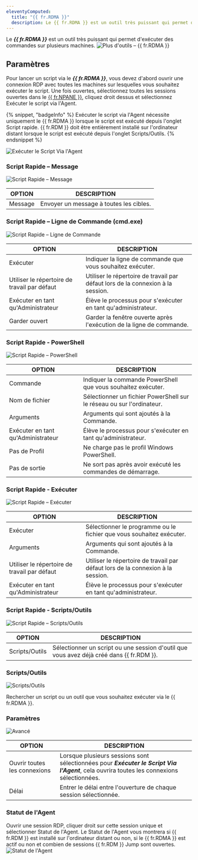 ```yaml
---
eleventyComputed:
  title: "{{ fr.RDMA }}"
  description: Le {{ fr.RDMA }} est un outil très puissant qui permet d'exécuter des commandes sur plusieurs machines.
---
```

Le ***{{ fr.RDMA }}*** est un outil très puissant qui permet d'exécuter des commandes sur plusieurs machines.
![Plus d'outils – {{ fr.RDMA }}](https://cdnweb.devolutions.net/docs/docs_en_rdm_windows_clip11234.png)

## Paramètres

Pour lancer un script via le ***{{ fr.RDMA }}***, vous devez d'abord ouvrir une connexion RDP avec toutes les machines sur lesquelles vous souhaitez exécuter le script. Une fois ouvertes, sélectionnez toutes les sessions ouvertes dans le [{{ fr.NPANE }}](/rdm/windows/user-interface/navigation-pane/), cliquez droit dessus et sélectionnez Exécuter le script via l'Agent.

{% snippet, "badgeInfo" %}
Exécuter le script via l'Agent nécessite uniquement le {{ fr.RDMA }} lorsque le script est exécuté depuis l'onglet Script rapide. {{ fr.RDM }} doit être entièrement installé sur l'ordinateur distant lorsque le script est exécuté depuis l'onglet Scripts/Outils.
{% endsnippet %}

![Exécuter le Script Via l'Agent](https://cdnweb.devolutions.net/docs/docs_en_rdm_windows_clip11244.png)

### Script Rapide – Message

![Script Rapide – Message](https://cdnweb.devolutions.net/docs/docs_en_rdm_windows_RDMWin2199.png)

| OPTION  | DESCRIPTION                     |
|---------|---------------------------------|
| Message | Envoyer un message à toutes les cibles.  |


### Script Rapide – Ligne de Commande (cmd.exe)

![Script Rapide – Ligne de Commande](https://cdnweb.devolutions.net/docs/docs_en_rdm_windows_clip10407.png)

| OPTION                    | DESCRIPTION                                               |
|---------------------------|-----------------------------------------------------------|
| Exécuter                  | Indiquer la ligne de commande que vous souhaitez exécuter.       |
| Utiliser le répertoire de travail par défaut | Utiliser le répertoire de travail par défaut lors de la connexion à la session. |
| Exécuter en tant qu'Administrateur | Élève le processus pour s'exécuter en tant qu'administrateur.          |
| Garder ouvert             | Garder la fenêtre ouverte après l'exécution de la ligne de commande.      |


### Script Rapide - PowerShell

![Script Rapide – PowerShell](https://cdnweb.devolutions.net/docs/docs_en_rdm_windows_clip10408.png)

| OPTION             | DESCRIPTION                                            |
|--------------------|--------------------------------------------------------|
| Commande           | Indiquer la commande PowerShell que vous souhaitez exécuter. |
| Nom de fichier     | Sélectionner un fichier PowerShell sur le réseau ou sur l'ordinateur. |
| Arguments          | Arguments qui sont ajoutés à la Commande.            |
| Exécuter en tant qu'Administrateur | Élève le processus pour s'exécuter en tant qu'administrateur.     |
| Pas de Profil      | Ne charge pas le profil Windows PowerShell.          |
| Pas de sortie      | Ne sort pas après avoir exécuté les commandes de démarrage.          |


### Script Rapide - Exécuter

![Script Rapide – Exécuter](https://cdnweb.devolutions.net/docs/docs_en_rdm_windows_clip10409.png)

| OPTION                    | DESCRIPTION                                               |
|---------------------------|-----------------------------------------------------------|
| Exécuter                  | Sélectionner le programme ou le fichier que vous souhaitez exécuter.      |
| Arguments                 | Arguments qui sont ajoutés à la Commande.               |
| Utiliser le répertoire de travail par défaut | Utiliser le répertoire de travail par défaut lors de la connexion à la session. |
| Exécuter en tant qu'Administrateur | Élève le processus pour s'exécuter en tant qu'administrateur.          |


### Script Rapide - Scripts/Outils

![Script Rapide – Scripts/Outils](https://cdnweb.devolutions.net/docs/docs_en_rdm_windows_clip10410.png)

| OPTION       | DESCRIPTION                                                     |
|--------------|-----------------------------------------------------------------|
| Scripts/Outils| Sélectionner un script ou une session d'outil que vous avez déjà créé dans {{ fr.RDM }}. |


### Scripts/Outils

![Scripts/Outils](https://cdnweb.devolutions.net/docs/docs_en_rdm_windows_clip10411.png)

Rechercher un script ou un outil que vous souhaitez exécuter via le {{ fr.RDMA }}.

### Paramètres

![Avancé](https://cdnweb.devolutions.net/docs/docs_en_rdm_windows_clip10412.png)

| OPTION               | DESCRIPTION                                                                                       |
|----------------------|---------------------------------------------------------------------------------------------------|
| Ouvrir toutes les connexions | Lorsque plusieurs sessions sont sélectionnées pour ***Exécuter le Script Via l'Agent***, cela ouvrira toutes les connexions sélectionnées. |
| Délai                | Entrer le délai entre l'ouverture de chaque session sélectionnée.                                       |

### Statut de l'Agent

Ouvrir une session RDP, cliquer droit sur cette session unique et sélectionner Statut de l'Agent. Le Statut de l'Agent vous montrera si {{ fr.RDM }} est installé sur l'ordinateur distant ou non, si le {{ fr.RDMA }} est actif ou non et combien de sessions {{ fr.RDM }} Jump sont ouvertes.
![Statut de l'Agent](https://cdnweb.devolutions.net/docs/docs_en_rdm_windows_clip10413.png)
